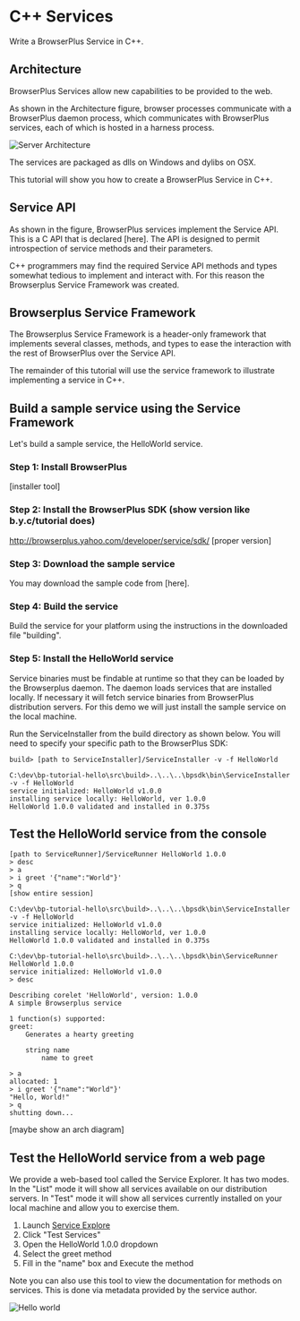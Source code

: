 # C++ Services

Write a BrowserPlus Service in C++.

## Architecture

BrowserPlus Services allow new capabilities to be provided to the
web.  

As shown in the Architecture figure, browser processes communicate
with a BrowserPlus daemon process, which communicates with BrowserPlus
services, each of which is hosted in a harness process.

![Server Architecture](/i/server_arch.png)

The services are packaged as dlls on Windows and dylibs on OSX.

This tutorial will show you how to create a BrowserPlus Service
in C++.


## Service API

As shown in the figure, BrowserPlus services implement the Service
API.  This is a C API that is declared [here].  The API is designed
to permit introspection of service methods and their parameters.

C++ programmers may find the required Service API methods and
types somewhat tedious to implement and interact with.  For this
reason the Browserplus Service Framework was created.


## Browserplus Service Framework

The Browserplus Service Framework is a header-only framework that
implements several classes, methods, and types to ease the interaction
with the rest of BrowserPlus over the Service API.

The remainder of this tutorial will use the service framework to
illustrate implementing a service in C++.


## Build a sample service using the Service Framework

Let's build a sample service, the HelloWorld service. 

### Step 1: Install BrowserPlus

[installer tool]

### Step 2: Install the BrowserPlus SDK (show version like b.y.c/tutorial does)

http://browserplus.yahoo.com/developer/service/sdk/ [proper version]

### Step 3: Download the sample service

You may download the sample code from [here].  

### Step 4: Build the service

Build the service for your platform using the instructions in the
downloaded file "building".

### Step 5: Install the HelloWorld service

Service binaries must be findable at runtime so that they can be
loaded by the Browserplus daemon.  The daemon loads services that are
installed locally.  If necessary it will fetch service binaries from
BrowserPlus distribution servers.  For this demo we will just install the
sample service on the local machine.

Run the ServiceInstaller from the build directory as shown below.  You will
need to specify your specific path to the BrowserPlus SDK:

    build> [path to ServiceInstaller]/ServiceInstaller -v -f HelloWorld
    
    C:\dev\bp-tutorial-hello\src\build>..\..\..\bpsdk\bin\ServiceInstaller -v -f HelloWorld
    service initialized: HelloWorld v1.0.0
    installing service locally: HelloWorld, ver 1.0.0
    HelloWorld 1.0.0 validated and installed in 0.375s


## Test the HelloWorld service from the console

    [path to ServiceRunner]/ServiceRunner HelloWorld 1.0.0
    > desc
    > a
    > i greet '{"name":"World"}'
    > q
    [show entire session]
    
    C:\dev\bp-tutorial-hello\src\build>..\..\..\bpsdk\bin\ServiceInstaller -v -f HelloWorld
    service initialized: HelloWorld v1.0.0
    installing service locally: HelloWorld, ver 1.0.0
    HelloWorld 1.0.0 validated and installed in 0.375s
    
    C:\dev\bp-tutorial-hello\src\build>..\..\..\bpsdk\bin\ServiceRunner HelloWorld 1.0.0
    service initialized: HelloWorld v1.0.0
    > desc

    Describing corelet 'HelloWorld', version: 1.0.0
    A simple Browserplus service

    1 function(s) supported:
    greet:
        Generates a hearty greeting

        string name
            name to greet

    > a
    allocated: 1
    > i greet '{"name":"World"}'
    "Hello, World!"
    > q
    shutting down...


[maybe show an arch diagram]


## Test the HelloWorld service from a web page

We provide a web-based tool called the Service Explorer.  It has two modes.
In the "List" mode it will show all services available on our
distribution servers.  In "Test" mode it will show all services
currently installed on your local machine and allow you to exercise
them.

1. Launch [Service Explore](http://browserplus.yahoo.com/developer/explore)
2. Click "Test Services"
3. Open the HelloWorld 1.0.0 dropdown
4. Select the greet method
5. Fill in the "name" box and Execute the method

Note you can also use this tool to view the documentation for methods on services.
This is done via metadata provided by the service author.

 ![Hello world](/i/explorer_hello_world.png)


